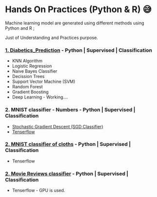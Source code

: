 # Hands On Practices (Python & R) &#128517;
Machine learning model are generated using different methods using Python and R ; 
<p> Just of Understanding and Practices purpose.

 ### [1. Diabetics_Prediction](https://github.com/AyomiUpeksha/Hands-On-Practices-Python-R-/blob/main/Diabetics_Prediction.ipynb) - Python | Supervised | Classification

- KNN Algorithm
- Logistic Regression
- Naive Bayes Classifier
- Decission Trees
- Support Vector Machine (SVM)
- Random Forest
- Gradient Boosting
- Deep Learning - Working....

### 2. MNIST classifier - Numbers - Python | Supervised | Classification</h3>
- [Stochastic Gradient Descent (SGD Classifier)](https://github.com/AyomiUpeksha/Hands-On-Practices-Python-R-/blob/main/Binary_Cliassifier_with_MNIST_data.ipynb)
- [Tenserflow](https://github.com/AyomiUpeksha/Hands-On-Practices-Python-R-/blob/main/MNIST_with_Tens.ipynb)

### [2. MNIST classifier of cloths](https://github.com/AyomiUpeksha/Hands-On-Practices-Python-R-/blob/main/Classify_images_of_clothing.ipynb) - Python | Supervised | Classification
- Tenserflow

### [2. Movie Reviews classifier](https://github.com/AyomiUpeksha/Hands-On-Practices-Python-R-/blob/main/Movie_Reviews.ipynb) - Python | Supervised | Classification
- Tenserflow - GPU is used.
